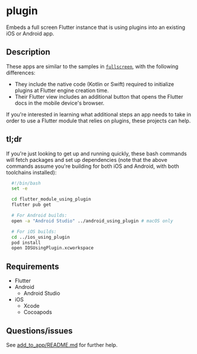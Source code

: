 # plugin

Embeds a full screen Flutter instance that is using plugins into an existing iOS
or Android app.

## Description

These apps are similar to the samples in [`fullscreen`](../fullscreen), with the
following differences:

* They include the native code (Kotlin or Swift) required to initialize plugins
  at Flutter engine creation time.
* Their Flutter view includes an additional button that opens the Flutter docs
  in the mobile device's browser.

If you're interested in learning what additional steps an app needs to take in
order to use a Flutter module that relies on plugins, these projects can help.

## tl;dr

If you're just looking to get up and running quickly, these bash commands will
fetch packages and set up dependencies (note that the above commands assume
you're building for both iOS and Android, with both toolchains installed):

```bash
  #!/bin/bash
  set -e

  cd flutter_module_using_plugin
  flutter pub get

  # For Android builds:
  open -a "Android Studio" ../android_using_plugin # macOS only

  # For iOS builds:
  cd ../ios_using_plugin
  pod install
  open IOSUsingPlugin.xcworkspace
```

## Requirements

* Flutter
* Android
  * Android Studio
* iOS
  * Xcode
  * Cocoapods

## Questions/issues

See [add_to_app/README.md](../README.md) for further help.
